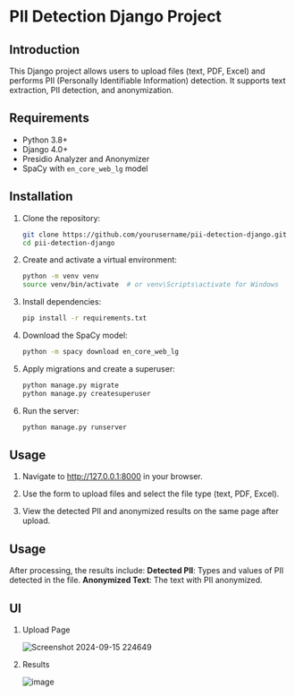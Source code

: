 # PII Detection Django Project

## Introduction

This Django project allows users to upload files (text, PDF, Excel) and performs PII (Personally Identifiable Information) detection. It supports text extraction, PII detection, and anonymization.

## Requirements

- Python 3.8+
- Django 4.0+
- Presidio Analyzer and Anonymizer
- SpaCy with `en_core_web_lg` model

## Installation

1. Clone the repository:

   ```bash
   git clone https://github.com/yourusername/pii-detection-django.git
   cd pii-detection-django

2. Create and activate a virtual environment:

   ```bash
   python -m venv venv
   source venv/bin/activate  # or venv\Scripts\activate for Windows

3. Install dependencies:

   ```bash
   pip install -r requirements.txt
   
4. Download the SpaCy model:

   ```bash
   python -m spacy download en_core_web_lg

5. Apply migrations and create a superuser:

   ```bash
   python manage.py migrate
   python manage.py createsuperuser

6. Run the server:

   ```bash
   python manage.py runserver

## Usage

1. Navigate to http://127.0.0.1:8000 in your browser.
   
2. Use the form to upload files and select the file type (text, PDF, Excel).
   
3. View the detected PII and anonymized results on the same page after upload.

   
## Usage

After processing, the results include:
   **Detected PII**: Types and values of PII detected in the file.
   **Anonymized Text**: The text with PII anonymized.

## UI 

1. Upload Page
   
   ![Screenshot 2024-09-15 224649](https://github.com/user-attachments/assets/4dc09e3f-0540-49e0-9677-e272bb2e3e86)

3. Results
   
   ![image](https://github.com/user-attachments/assets/77440d7b-1ff9-4b7b-8000-b17486db7970)
 

